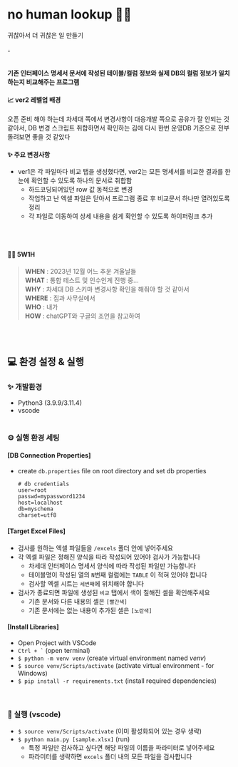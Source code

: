 # no human lookup 👀❌
귀찮아서 더 귀찮은 일 만들기
<br/><br/>
\-
<br/><br/>

**기존 인터페이스 명세서 문서에 작성된 테이블/컬럼 정보와 실제 DB의 컬럼 정보가 일치하는지 비교해주는 프로그램** <br/>

#### 📈 ver2 레벨업 배경
오픈 준비 해야 하는데 차세대 쪽에서 변경사항이 대응개발 쪽으로 공유가 잘 안되는 것 같아서, DB 변경 스크립트 취합하면서 확인하는 김에 다시 한번 운영DB 기준으로 전부 돌려보면 좋을 것 같았다

#### ✨ 주요 변경사항
- ver1은 각 파일마다 비교 탭을 생성했다면, ver2는 모든 명세서를 비교한 결과를 한눈에 확인할 수 있도록 하나의 문서로 취합함 
  - 하드코딩되어있던 row 값 동적으로 변경
  - 작업하고 난 엑셀 파일은 닫아서 프로그램 종료 후 비교문서 하나만 열려있도록 정리
  - 각 파일로 이동하여 상세 내용을 쉽게 확인할 수 있도록 하이퍼링크 추가

<br/><br/>

#### 🤷‍♀️ 5W1H
>**WHEN** : 2023년 12월 어느 추운 겨울날들 <br/>
**WHAT** : 통합 테스트 및 인수인계 진행 중... <br/>
**WHY** : 차세대 DB 스키마 변경사항 확인을 해줘야 할 것 같아서 <br/>
**WHERE** : 집과 사무실에서 <br/>
**WHO** : 내가 <br/>
**HOW** :  chatGPT와 구글의 조언을 참고하여<br/>


<br/><br/>

## 💻 환경 설정 & 실행


### ✨ 개발환경
- Python3 (3.9.9/3.11.4)
- vscode
<br/><br/>


### ⚙ 실행 환경 세팅

#### [DB Connection Properties]

  - create `db.properties` file on root directory and set db properties
    
      ```properties
      # db credentials
      user=root
      passwd=mypassword1234
      host=localhost
      db=myschema
      charset=utf8
      ```

  #### [Target Excel Files]
  - 검사를 원하는 엑셀 파일들을 `/excels` 폴더 안에 넣어주세요
  - 각 엑셀 파일은 정해진 양식을 따라 작성되어 있어야 검사가 가능합니다
    - 차세대 인터페이스 명세서 양식에 따라 작성된 파일만 가능합니다
    - 테이블명이 작성된 열의 `N`번째 컬럼에는 `TABLE` 이 적혀 있어야 합니다
    - 검사할 엑셀 시트는 `세번째`에 위치해야 합니다
  - 검사가 종료되면 파일에 생성된 `비교` 탭에서 색이 칠해진 셀을 확인해주세요
    - 기존 문서와 다른 내용의 셀은 `[빨간색]`
    - 기존 문서에는 없는 내용이 추가된 셀은 `[노란색]`

#### [Install Libraries]
- Open Project with VSCode
- `` Ctrl + ` `` (open terminal)
- `$ python -m venv venv` (create virtual environment named *venv*)
- `$ source venv/Scripts/activate` (activate virtual environment - for Windows)
- `$ pip install -r requirements.txt` (install required dependencies)
  

<br/>

### 🔨 실행 (vscode)
- `$ source venv/Scripts/activate` (이미 활성화되어 있는 경우 생략)
- `$ python main.py [sample.xlsx]` (run)
  - 특정 파일만 검사하고 싶다면 해당 파일의 이름을 파라미터로 넣어주세요
  - 파라미터를 생략하면 `excels` 폴더 내의 모든 파일을 검사합니다



<br/><br/><br/>
<br/><br/><br/>

